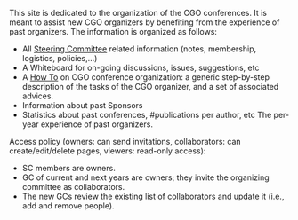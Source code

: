 This site is dedicated to the organization of the CGO conferences. It is meant to assist new CGO organizers by benefiting from the experience of past organizers.
The information is organized as follows:
* All [Steering Committee](sc/home) related information (notes, membership, logistics, policies,...)
* A Whiteboard for on-going discussions, issues, suggestions, etc
* A [How To](howto/home) on CGO conference organization: a generic step-by-step description of the tasks of the CGO organizer, and a set of associated advices.
* Information about past Sponsors
* Statistics about past conferences, #publications per author, etc
The per-year experience of past organizers.

Access policy (owners: can send invitations, collaborators: can create/edit/delete pages, viewers: read-only access):
* SC members are owners.
* GC of current and next years are owners; they invite the organizing committee as collaborators.
* The new GCs review the existing list of collaborators and update it (i.e., add and remove people).
